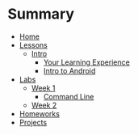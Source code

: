 # Summary

* [Home](README.md)
* [Lessons](lessons.md)
  * [Intro](/markdown/lessons/intro.md)
    * [Your Learning Experience]()
    * [Intro to Android]()
* [Labs](labs.md)
  * [Week 1](/markdown/labs/week1.md)
    * [Command Line](labs.md)
  * [Week 2](/markdown/labs/week2.md)
* [Homeworks](homeworks.md)
* [Projects](projects.md)

